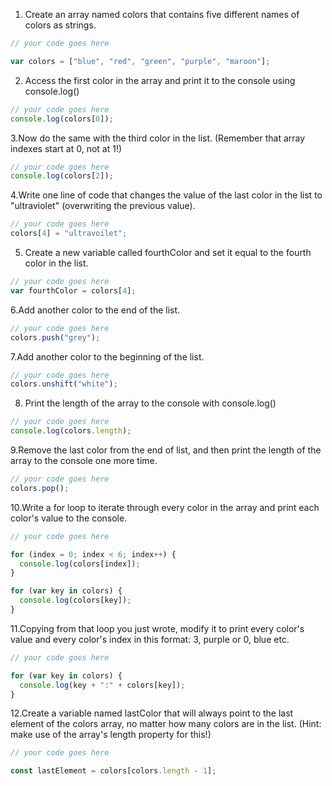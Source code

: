 1. Create an array named colors that contains five different names of colors as strings.

```js
// your code goes here

var colors = ["blue", "red", "green", "purple", "maroon"];
```

2. Access the first color in the array and print it to the console using console.log()

```js
// your code goes here
console.log(colors[0]);
```

3.Now do the same with the third color in the list. (Remember that array indexes start at 0, not at 1!)

```js
// your code goes here
console.log(colors[2]);
```

4.Write one line of code that changes the value of the last color in the list to "ultraviolet" (overwriting the previous value).

```js
// your code goes here
colors[4] = "ultravoilet";
```

5. Create a new variable called fourthColor and set it equal to the fourth color in the list.

```js
// your code goes here
var fourthColor = colors[4];
```

6.Add another color to the end of the list.

```js
// your code goes here
colors.push("grey");
```

7.Add another color to the beginning of the list.

```js
// your code goes here
colors.unshift("white");
```

8. Print the length of the array to the console with console.log()

```js
// your code goes here
console.log(colors.length);
```

9.Remove the last color from the end of list, and then print the length of the array to the console one more time.

```js
// your code goes here
colors.pop();
```

10.Write a for loop to iterate through every color in the array and print each color's value to the console.

```js
// your code goes here

for (index = 0; index < 6; index++) {
  console.log(colors[index]);
}

for (var key in colors) {
  console.log(colors[key]);
}
```

11.Copying from that loop you just wrote, modify it to print every color's value and every color's index in this format: 3, purple or 0, blue etc.

```js
// your code goes here

for (var key in colors) {
  console.log(key + ":" + colors[key]);
}
```

12.Create a variable named lastColor that will always point to the last element of the colors array, no matter how many colors are in the list. (Hint: make use of the array's length property for this!)

```js
// your code goes here

const lastElement = colors[colors.length - 1];
```
